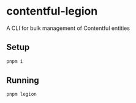 # contentful-legion

A CLI for bulk management of Contentful entities

## Setup

```sh
pnpm i
```

## Running

```sh
pnpm legion
```
